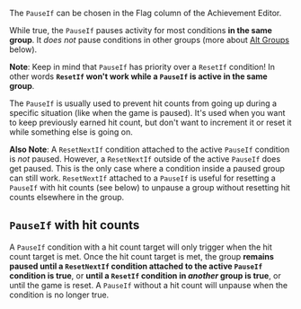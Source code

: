 The `PauseIf` can be chosen in the Flag column of the Achievement Editor.

While true, the `PauseIf` pauses activity for most conditions **in the same group**. It *does not* pause conditions in other groups (more about [Alt Groups](Alt-Groups) below).

**Note**: Keep in mind that `PauseIf` has priority over a `ResetIf` condition! In other words **`ResetIf` won't work while a `PauseIf` is active in the same group**.

The `PauseIf` is usually used to prevent hit counts from going up during a specific situation (like when the game is paused). It's used when you want to keep previously earned hit count, but don't want to increment it or reset it while something else is going on.

**Also Note**: A `ResetNextIf` condition attached to the active `PauseIf` condition is _not_ paused. However, a `ResetNextIf` outside of the active `PauseIf` does get paused. This is the only case where a condition inside a paused group can still work. `ResetNextIf` attached to a `PauseIf` is useful for resetting a `PauseIf` with hit counts (see below) to unpause a group without resetting hit counts elsewhere in the group.

## `PauseIf` with hit counts

A `PauseIf` condition with a hit count target will only trigger when the hit count target is met. Once the hit count target is met, the group **remains paused until a `ResetNextIf` condition attached to the active `PauseIf` condition is true**, or **until a `ResetIf` condition in *another* group is true**, or until the game is reset. A `PauseIf` without a hit count will unpause when the condition is no longer true.
